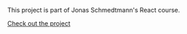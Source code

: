 This project is part of Jonas Schmedtmann's React course.

[Check out the project](https://fast-react-pizza.datahavu.fi/)

